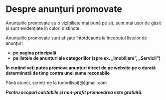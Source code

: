 # Despre anunțuri promovate

Anunțurile promovate au o vizibiliate mai bună pe sit, sunt mai ușor de găsit și sunt evidențiate în culori distincte.

Anunțurile promovate sunt afișate întotdeauna la începutul listelor de anunțuri

- **pe pagina principală**
- **pe listele de anunțuri ale categoriilor (spre ex. „Imobiliare”, „Servicii”)**

**În curând veți putea promova anunțuri direct de pe website pe o durată determinată de timp contra unei sume rezonabile**

Până atunci, scrieți-ne la tudorilisoi[@]gmail.com

**_Pentru scopuri caritabile și non-profit promovarea este gratuită._**
